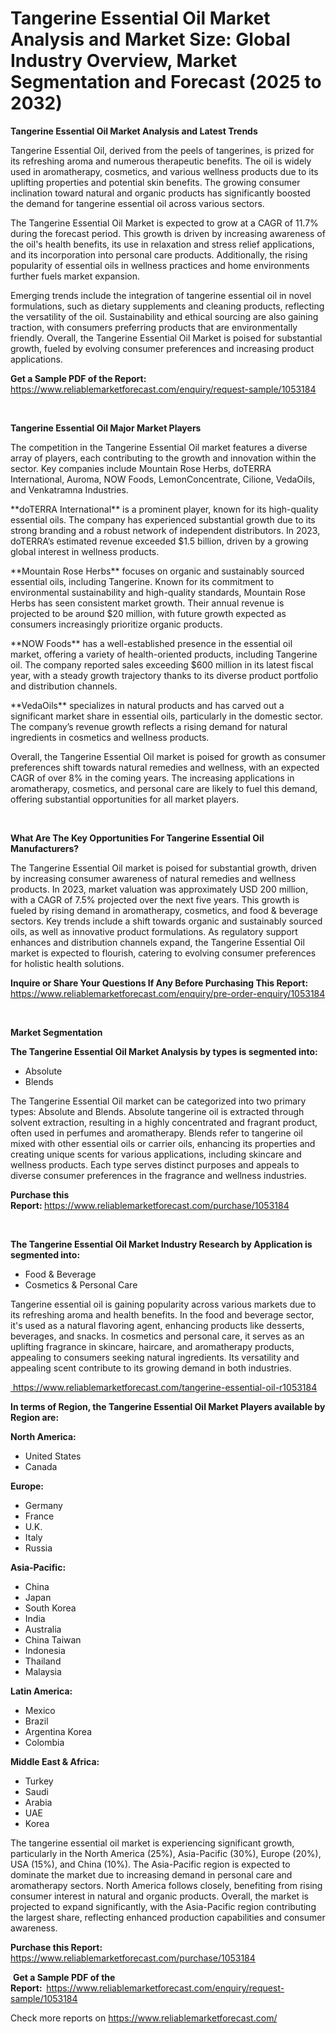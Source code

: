 <p><h1>Tangerine Essential Oil Market Analysis and Market Size: Global Industry Overview, Market Segmentation and Forecast (2025 to 2032)</h1></p><p><strong>Tangerine Essential Oil Market Analysis and Latest Trends</strong></p>
<p><p>Tangerine Essential Oil, derived from the peels of tangerines, is prized for its refreshing aroma and numerous therapeutic benefits. The oil is widely used in aromatherapy, cosmetics, and various wellness products due to its uplifting properties and potential skin benefits. The growing consumer inclination toward natural and organic products has significantly boosted the demand for tangerine essential oil across various sectors.</p><p>The Tangerine Essential Oil Market is expected to grow at a CAGR of 11.7% during the forecast period. This growth is driven by increasing awareness of the oil's health benefits, its use in relaxation and stress relief applications, and its incorporation into personal care products. Additionally, the rising popularity of essential oils in wellness practices and home environments further fuels market expansion. </p><p>Emerging trends include the integration of tangerine essential oil in novel formulations, such as dietary supplements and cleaning products, reflecting the versatility of the oil. Sustainability and ethical sourcing are also gaining traction, with consumers preferring products that are environmentally friendly. Overall, the Tangerine Essential Oil Market is poised for substantial growth, fueled by evolving consumer preferences and increasing product applications.</p></p>
<p><strong>Get a Sample PDF of the Report:&nbsp;</strong> <a href="https://www.reliablemarketforecast.com/enquiry/request-sample/1053184?utm_campaign=2479&utm_medium=2&utm_source=Github&utm_content=ia&utm_term=22032025&utm_id=tangerine-essential-oil">https://www.reliablemarketforecast.com/enquiry/request-sample/1053184</a></p>
<p>&nbsp;</p>
<p><strong>Tangerine Essential Oil Major Market Players</strong></p>
<p><p>The competition in the Tangerine Essential Oil market features a diverse array of players, each contributing to the growth and innovation within the sector. Key companies include Mountain Rose Herbs, doTERRA International, Auroma, NOW Foods, LemonConcentrate, Cilione, VedaOils, and Venkatramna Industries.</p><p>**doTERRA International** is a prominent player, known for its high-quality essential oils. The company has experienced substantial growth due to its strong branding and a robust network of independent distributors. In 2023, doTERRA’s estimated revenue exceeded $1.5 billion, driven by a growing global interest in wellness products.</p><p>**Mountain Rose Herbs** focuses on organic and sustainably sourced essential oils, including Tangerine. Known for its commitment to environmental sustainability and high-quality standards, Mountain Rose Herbs has seen consistent market growth. Their annual revenue is projected to be around $20 million, with future growth expected as consumers increasingly prioritize organic products.</p><p>**NOW Foods** has a well-established presence in the essential oil market, offering a variety of health-oriented products, including Tangerine oil. The company reported sales exceeding $600 million in its latest fiscal year, with a steady growth trajectory thanks to its diverse product portfolio and distribution channels.</p><p>**VedaOils** specializes in natural products and has carved out a significant market share in essential oils, particularly in the domestic sector. The company’s revenue growth reflects a rising demand for natural ingredients in cosmetics and wellness products.</p><p>Overall, the Tangerine Essential Oil market is poised for growth as consumer preferences shift towards natural remedies and wellness, with an expected CAGR of over 8% in the coming years. The increasing applications in aromatherapy, cosmetics, and personal care are likely to fuel this demand, offering substantial opportunities for all market players.</p></p>
<p>&nbsp;</p>
<p><strong>What Are The Key Opportunities For Tangerine Essential Oil Manufacturers?</strong></p>
<p><p>The Tangerine Essential Oil market is poised for substantial growth, driven by increasing consumer awareness of natural remedies and wellness products. In 2023, market valuation was approximately USD 200 million, with a CAGR of 7.5% projected over the next five years. This growth is fueled by rising demand in aromatherapy, cosmetics, and food & beverage sectors. Key trends include a shift towards organic and sustainably sourced oils, as well as innovative product formulations. As regulatory support enhances and distribution channels expand, the Tangerine Essential Oil market is expected to flourish, catering to evolving consumer preferences for holistic health solutions.</p></p>
<p><strong>Inquire or Share Your Questions If Any Before Purchasing This Report:</strong> <a href="https://www.reliablemarketforecast.com/enquiry/pre-order-enquiry/1053184?utm_campaign=2479&utm_medium=2&utm_source=Github&utm_content=ia&utm_term=22032025&utm_id=tangerine-essential-oil">https://www.reliablemarketforecast.com/enquiry/pre-order-enquiry/1053184</a></p>
<p>&nbsp;</p>
<p><strong>Market Segmentation</strong></p>
<p><strong>The Tangerine Essential Oil Market Analysis by types is segmented into:</strong></p>
<p><ul><li>Absolute</li><li>Blends</li></ul></p>
<p><p>The Tangerine Essential Oil market can be categorized into two primary types: Absolute and Blends. Absolute tangerine oil is extracted through solvent extraction, resulting in a highly concentrated and fragrant product, often used in perfumes and aromatherapy. Blends refer to tangerine oil mixed with other essential oils or carrier oils, enhancing its properties and creating unique scents for various applications, including skincare and wellness products. Each type serves distinct purposes and appeals to diverse consumer preferences in the fragrance and wellness industries.</p></p>
<p><strong>Purchase this Report:&nbsp;</strong><a href="https://www.reliablemarketforecast.com/purchase/1053184?utm_campaign=2479&utm_medium=2&utm_source=Github&utm_content=ia&utm_term=22032025&utm_id=tangerine-essential-oil">https://www.reliablemarketforecast.com/purchase/1053184</a></p>
<p>&nbsp;</p>
<p><strong>The Tangerine Essential Oil Market Industry Research by Application is segmented into:</strong></p>
<p><ul><li>Food & Beverage</li><li>Cosmetics & Personal Care</li></ul></p>
<p><p>Tangerine essential oil is gaining popularity across various markets due to its refreshing aroma and health benefits. In the food and beverage sector, it's used as a natural flavoring agent, enhancing products like desserts, beverages, and snacks. In cosmetics and personal care, it serves as an uplifting fragrance in skincare, haircare, and aromatherapy products, appealing to consumers seeking natural ingredients. Its versatility and appealing scent contribute to its growing demand in both industries.</p></p>
<p><a href="https://www.reliablemarketforecast.com/tangerine-essential-oil-r1053184?utm_campaign=2479&utm_medium=2&utm_source=Github&utm_content=ia&utm_term=22032025&utm_id=tangerine-essential-oil">&nbsp;https://www.reliablemarketforecast.com/tangerine-essential-oil-r1053184</a></p>
<p><strong>In terms of Region, the Tangerine Essential Oil Market Players available by Region are:</strong></p>
<p>
    <p> <strong> North America: </strong>
        <ul>
            <li>United States</li>
            <li>Canada</li>
        </ul>
        </p> 
    <p> <strong> Europe: </strong>
        <ul>
            <li>Germany</li>
            <li>France</li>
            <li>U.K.</li>
            <li>Italy</li>
            <li>Russia</li>
        </ul>
        </p> 
    <p> <strong> Asia-Pacific: </strong>
        <ul>
            <li>China</li>
            <li>Japan</li>
            <li>South Korea</li>
            <li>India</li>
            <li>Australia</li>
            <li>China Taiwan</li>
            <li>Indonesia</li>
            <li>Thailand</li>
            <li>Malaysia</li>
        </ul>
        </p> 
    <p> <strong> Latin America: </strong>
        <ul>
            <li>Mexico</li>
            <li>Brazil</li>
            <li>Argentina Korea</li>
            <li>Colombia</li>
        </ul>
        </p> 
    <p> <strong> Middle East & Africa: </strong>
        <ul>
            <li>Turkey</li>
            <li>Saudi</li>
            <li>Arabia</li>
            <li>UAE</li>
            <li>Korea</li>
        </ul>
    </p>
    </p>
<p><p>The tangerine essential oil market is experiencing significant growth, particularly in the North America (25%), Asia-Pacific (30%), Europe (20%), USA (15%), and China (10%). The Asia-Pacific region is expected to dominate the market due to increasing demand in personal care and aromatherapy sectors. North America follows closely, benefiting from rising consumer interest in natural and organic products. Overall, the market is projected to expand significantly, with the Asia-Pacific region contributing the largest share, reflecting enhanced production capabilities and consumer awareness.</p></p>
<p><strong>Purchase this Report: </strong><a href="https://www.reliablemarketforecast.com/purchase/1053184?utm_campaign=2479&utm_medium=2&utm_source=Github&utm_content=ia&utm_term=22032025&utm_id=tangerine-essential-oil">https://www.reliablemarketforecast.com/purchase/1053184</a></p>
<p>&nbsp;<strong>Get a Sample PDF of the Report:&nbsp;&nbsp;</strong><a href="https://www.reliablemarketforecast.com/enquiry/request-sample/1053184?utm_campaign=2479&utm_medium=2&utm_source=Github&utm_content=ia&utm_term=22032025&utm_id=tangerine-essential-oil">https://www.reliablemarketforecast.com/enquiry/request-sample/1053184</a></p>
<p><strong></strong></p>
<p>Check more reports on <a href="https://www.reliablemarketforecast.com/?utm_campaign=2479&utm_medium=2&utm_source=Github&utm_content=ia&utm_term=22032025&utm_id=tangerine-essential-oil">https://www.reliablemarketforecast.com/</a></p>